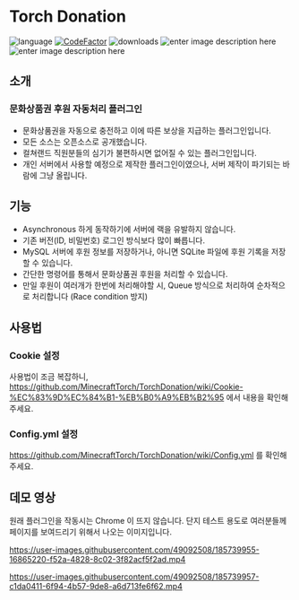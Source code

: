 # Torch Donation
![language](https://img.shields.io/github/languages/top/MinecraftTorch/TorchDonation) [![CodeFactor](https://www.codefactor.io/repository/github/minecrafttorch/TorchDonation/badge)](https://www.codefactor.io/repository/github/minecrafttorch/navercafealert) ![downloads](https://img.shields.io/github/downloads/MinecraftTorch/TorchDonation/total) ![enter image description here](https://img.shields.io/github/license/MinecraftTorch/TorchDonation) ![enter image description here](https://img.shields.io/github/v/release/MinecraftTorch/TorchDonation)
## 소개
### 문화상품권 후원 자동처리 플러그인
-   문화상품권을 자동으로 충전하고 이에 따른 보상을 지급하는 플러그인입니다.
-   모든 소스는 오픈소스로 공개했습니다.
-   컬쳐랜드 직원분들의 심기가 불편하시면 없어질 수 있는 플러그인입니다.
-   개인 서버에서 사용할 예정으로 제작한 플러그인이였으나, 서버 제작이 파기되는 바람에 그냥 올립니다.

## 기능
- Asynchronous 하게 동작하기에 서버에 랙을 유발하지 않습니다.
- 기존 버전(ID, 비밀번호) 로그인 방식보다 많이 빠릅니다.
- MySQL 서버에 후원 정보를 저장하거나, 아니면 SQLite 파일에 후원 기록을 저장할 수 있습니다.
-   간단한 명령어를 통해서 문화상품권 후원을 처리할 수 있습니다.
- 만일 후원이 여러개가 한번에 처리해야할 시, Queue 방식으로 처리하여 순차적으로 처리합니다 (Race condition 방지)

## 사용법
### Cookie 설정 
사용법이 조금 복잡하니, https://github.com/MinecraftTorch/TorchDonation/wiki/Cookie-%EC%83%9D%EC%84%B1-%EB%B0%A9%EB%B2%95 에서 내용을 확인해주세요.
### Config.yml 설정
https://github.com/MinecraftTorch/TorchDonation/wiki/Config.yml 를 확인해주세요.

## 데모 영상
원래 플러그인을 작동시는 Chrome 이 뜨지 않습니다. 단지 테스트 용도로 여러분들께 페이지를 보여드리기 위해서 나오는 이미지입니다.

https://user-images.githubusercontent.com/49092508/185739955-16865220-f52a-4828-8c02-3f82acf5f2ad.mp4

https://user-images.githubusercontent.com/49092508/185739957-c1da0411-6f94-4b57-9de8-a6d713fe6f62.mp4

